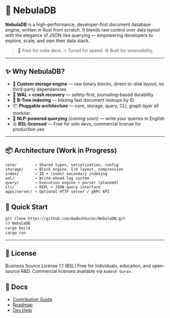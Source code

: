 # 🌌 NebulaDB

**NebulaDB** is a high-performance, developer-first document database engine, written in Rust from scratch. It blends raw control over data layout with the elegance of JSON-like querying — empowering developers to explore, scale, and own their data stack.

> 🔐 Free for indie devs. 🔥 Tuned for speed. ⚙️ Built for extensibility.

---

## ✨ Why NebulaDB?

- 🚀 **Custom storage engine** — raw binary blocks, direct-to-disk layout, no third-party dependencies
- 🔄 **WAL + crash recovery** — safety-first, journaling-based durability
- 🔎 **B-Tree indexing** — blazing fast document lookups by ID
- 📦 **Pluggable architecture** — core, storage, query, CLI, graph layer all modular
- 🧠 **NLP-powered querying** *(coming soon)* — write your queries in English
- ⚖️ **BSL-licensed** — Free for solo devs, commercial license for production use

---

## 📦 Architecture (Work in Progress)

```text
core/        → Shared types, serialization, config
storage/     → Block engine, I/O layout, compression
index/       → ID + (soon) secondary indexing
wal/         → Write-ahead log system
query/       → Execution engine + parser (planned)
cli/         → REPL + JSON query interface
apps/server/ → Optional HTTP server / gRPC API
```


## 🚀 Quick Start
```sh
git clone https://github.com/AadeshGurav/NebulaDB.git
cd NebulaDB
cargo build
cargo run
```

---

## 📜 License
Business Source License 1.1 (BSL)
Free for individuals, education, and open-source R&D.
Commercial licenses available via `Aadesh Gurav`.


## 📘 Docs
- [Contribution Guide](docs/CONTIRBUTION.md)
- [Roadmap](docs/ROADMAP.md)
- [Dev Help](docs/DEVELOPER_HELP.md)
